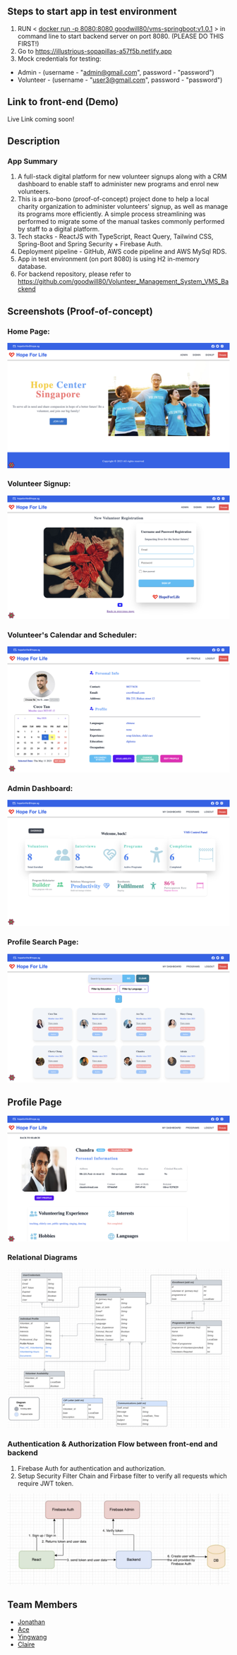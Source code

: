 ## Steps to start app in test environment
1. RUN < [docker run -p 8080:8080 goodwill80/vms-springboot:v1.0.1](#) > in command line to start backend server on port 8080. (PLEASE DO THIS FIRST!)
2. Go to https://illustrious-sopapillas-a57f5b.netlify.app
3. Mock credentials for testing:
- Admin - (username - "admin@gmail.com", password - "password")
- Volunteer - (username - "user3@gmail.com", password - "password")

## Link to front-end (Demo)
Live Link coming soon!

## Description
### App Summary
1. A full-stack digital platform for new volunteer signups along with a CRM dashboard to enable staff to administer new programs and enrol new volunteers.
2. This is a pro-bono (proof-of-concept) project done to help a local charity organization to administer volunteers' signup, as well as manage its programs more efficiently. A simple process streamlining was performed to migrate some of the manual taskes commonly performed by staff to a digital platform.
3. Tech stacks - ReactJS with TypeScript, React Query, Tailwind CSS, Spring-Boot and Spring Security + Firebase Auth.
4. Deployment pipeline - GitHub, AWS code pipeline and AWS MySql RDS.
5. App in test environment (on port 8080) is using H2 in-memory database. 
6. For backend repository, please refer to https://github.com/goodwill80/Volunteer_Management_System_VMS_Backend


## Screenshots (Proof-of-concept)

### Home Page:
![My Image](HomePage.png)

### Volunteer Signup:
![My Image](SignupPage.png)

### Volunteer's Calendar and Scheduler:
![My Image](VolunteerScheduler.png)

### Admin Dashboard:
![My Image](Dashboard.png)

### Profile Search Page:
![My Image](VolunteerSearch.png)

## Profile Page
![My Image](VolunteerProfilePage.png)




### Relational Diagrams
![My Image](RelationalDiagrams.png)

### Authentication & Authorization Flow between front-end and backend
1. Firebase Auth for authentication and authorization.
2. Setup Security Filter Chain and Firbase filter to verify all requests which require JWT token.

![My Image](Auth_process.png)

## Team Members

- [Jonathan](https://github.com/goodwill80 "jonathan's github")
- [Ace](https://github.com/acetay "ace's github")
- [Yingwang](https://github.com/shiywsg "yingwang's github")
- [Claire](https://github.com/clairetkw "claire's github")
